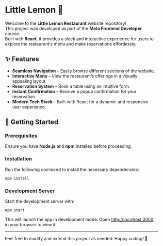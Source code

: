 # Little Lemon 🍋  

Welcome to the **Little Lemon Restaurant** website repository!  
This project was developed as part of the **Meta Frontend Developer** course.  
Built with **React**, it provides a sleek and interactive experience for users to explore the restaurant's menu and make reservations effortlessly.  

## ✨ Features  

- **Seamless Navigation** – Easily browse different sections of the website.  
- **Interactive Menu** – View the restaurant’s offerings in a visually appealing layout.  
- **Reservation System** – Book a table using an intuitive form.  
- **Instant Confirmation** – Receive a popup confirmation for your reservation.  
- **Modern Tech Stack** – Built with React for a dynamic and responsive user experience.  

## 🚀 Getting Started  

### Prerequisites  
Ensure you have **Node.js** and **npm** installed before proceeding.  

### Installation  
Run the following command to install the necessary dependencies:  
```sh
npm install
```  

### Development Server  
Start the development server with:  
```sh
npm start
```  
This will launch the app in development mode. Open [http://localhost:3000](http://localhost:3000) in your browser to view it.  

---

Feel free to modify and extend this project as needed. Happy coding! 🚀
